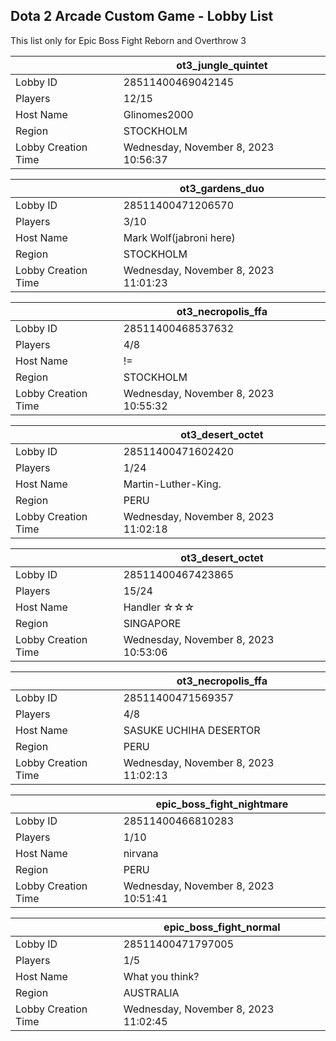 ## Dota 2 Arcade Custom Game - Lobby List

This list only for Epic Boss Fight Reborn and Overthrow 3

|  | ot3_jungle_quintet |
| ------ | ------ |
| Lobby ID | 28511400469042145 |
| Players | 12/15 |
| Host Name | Glinomes2000 |
| Region | STOCKHOLM |
| Lobby Creation Time | Wednesday, November 8, 2023 10:56:37 |


|  | ot3_gardens_duo |
| ------ | ------ |
| Lobby ID | 28511400471206570 |
| Players | 3/10 |
| Host Name | Mark Wolf(jabroni here) |
| Region | STOCKHOLM |
| Lobby Creation Time | Wednesday, November 8, 2023 11:01:23 |


|  | ot3_necropolis_ffa |
| ------ | ------ |
| Lobby ID | 28511400468537632 |
| Players | 4/8 |
| Host Name | != |
| Region | STOCKHOLM |
| Lobby Creation Time | Wednesday, November 8, 2023 10:55:32 |


|  | ot3_desert_octet |
| ------ | ------ |
| Lobby ID | 28511400471602420 |
| Players | 1/24 |
| Host Name | Martin-Luther-King. |
| Region | PERU |
| Lobby Creation Time | Wednesday, November 8, 2023 11:02:18 |


|  | ot3_desert_octet |
| ------ | ------ |
| Lobby ID | 28511400467423865 |
| Players | 15/24 |
| Host Name | Handler ☆☆☆ |
| Region | SINGAPORE |
| Lobby Creation Time | Wednesday, November 8, 2023 10:53:06 |


|  | ot3_necropolis_ffa |
| ------ | ------ |
| Lobby ID | 28511400471569357 |
| Players | 4/8 |
| Host Name | SASUKE UCHIHA DESERTOR |
| Region | PERU |
| Lobby Creation Time | Wednesday, November 8, 2023 11:02:13 |


|  | epic_boss_fight_nightmare |
| ------ | ------ |
| Lobby ID | 28511400466810283 |
| Players | 1/10 |
| Host Name | nirvana |
| Region | PERU |
| Lobby Creation Time | Wednesday, November 8, 2023 10:51:41 |


|  | epic_boss_fight_normal |
| ------ | ------ |
| Lobby ID | 28511400471797005 |
| Players | 1/5 |
| Host Name | What you think? |
| Region | AUSTRALIA |
| Lobby Creation Time | Wednesday, November 8, 2023 11:02:45 |


